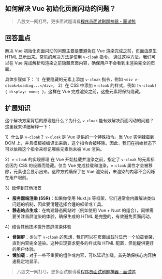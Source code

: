## 如何解决 Vue 初始化页面闪动的问题？
> 八股文一网打尽，更多面试题请看[程序员面试刷题神器 - 面试鸭](https://www.mianshiya.com/)

## 回答重点
解决 Vue 初始化页面闪动的问题主要是要避免在 Vue 渲染完成之前，页面由原生 HTML 显示出来。常见的解决方法是使用 `v-cloak` 指令。 通过这种方法，我们可以在 Vue 完成解析和渲染之前隐藏页面内容，确保用户不会看到未渲染完全的页面。

具体步骤如下：
1）在要隐藏的元素上添加 `v-cloak` 指令，例如 `<div v-cloak>Loading...</div>`。
2）在 CSS 中添加 `v-cloak` 的样式，例如 `[v-cloak] { display: none; }`，这样在 Vue 完成渲染之前，这些元素将保持隐藏。

## 扩展知识
这个解决方案背后的原理是什么？为什么 `v-cloak` 能有效解决页面闪动的问题？这里我来详细解释一下：

1）什么是 `v-cloak`？
`v-cloak` 是 Vue 提供的一个特殊指令。当 Vue 实例挂载到 DOM 上，并且模板被编译出来后，这个指令会被移除。因此，我们在初始状态下可以依赖这个指令来标记哪些元素尚未被 Vue 渲染。

2）`v-cloak` 的实现原理
在 Vue 开始挂载并渲染之前，指定了 `v-cloak` 的元素都会因为 CSS 的设置而隐藏。仅当 Vue 完成挂载和渲染，`v-cloak` 属性才会被移除，元素也会显示出来。这种方式确保了在 Vue 渲染前，未渲染的内容不会闪烁在用户眼前。

3）延伸到其他场景
- **服务器端渲染 (SSR)**：如果你使用 Nuxt.js 等框架，它们通常会内置解决类似问题的机制，因此要清楚选择合适的框架或工具。
- **静态站点生成**：在构建静态网站时（例如使用 Vue + Nuxt 的组合），同样需要关注首屏渲染的体验，确保生成的 HTML 是完整的，有效避免页面闪动。

4）结合其他技术提升首屏渲染体验
- **骨架屏**：类似于 `v-cloak` 的思想，我们可以在页面加载时显示一个加载骨架，直到内容完全渲染。这种实现要求更多的样式和 HTML 配置，但能提供更好的用户体验。
- **懒加载**：对于一些不重要的组件或内容，可以延迟加载，首先确保核心内容快速稳定地显示。



> 八股文一网打尽，更多面试题请看[程序员面试刷题神器 - 面试鸭](https://www.mianshiya.com/)
